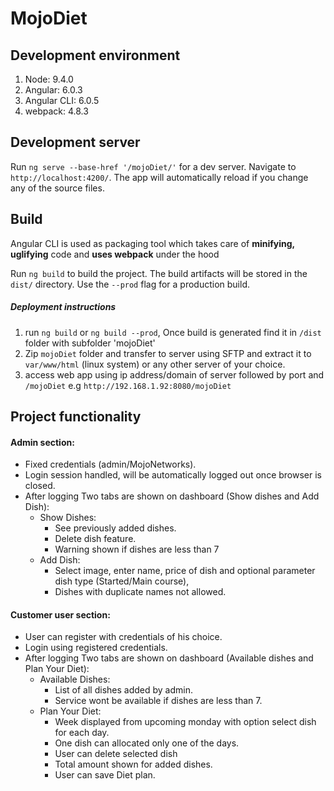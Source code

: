 # MojoDiet



## Development environment
1. Node: 9.4.0
2. Angular: 6.0.3
3. Angular CLI: 6.0.5
4. webpack: 4.8.3


## Development server

Run `ng serve --base-href '/mojoDiet/'` for a dev server. Navigate to `http://localhost:4200/`.
The app will automatically reload if you change any of the source files.

## Build

Angular CLI is used as packaging tool which takes care of **minifying, uglifying** code
and **uses webpack** under the hood 

Run `ng build` to build the project. The build artifacts will be stored in the `dist/` directory.
Use the `--prod` flag for a production build.
##### Deployment instructions
1. run `ng build` or `ng build --prod`, Once build is generated find it in `/dist` folder with subfolder 'mojoDiet'
2. Zip `mojoDiet` folder and transfer to server using SFTP and extract it to `var/www/html` (linux system)
or any other server of your choice.
3. access web app using ip address/domain of server followed by port and `/mojoDiet`
e.g `http://192.168.1.92:8080/mojoDiet`

## Project functionality
#### Admin section:
* Fixed credentials (admin/MojoNetworks).
* Login session handled, will be automatically logged out once browser is closed.
* After logging Two tabs are shown on dashboard (Show dishes and Add Dish):
    * Show Dishes: 
      * See previously added dishes.
      * Delete dish feature.
      * Warning shown if dishes are less than 7
    * Add Dish: 
      * Select image, enter name, price of dish and 
      optional parameter dish type (Started/Main course),
      * Dishes with duplicate names not allowed.
    
#### Customer user section:
* User can register with credentials of his choice.
* Login using registered credentials.
* After logging Two tabs are shown on dashboard 
(Available dishes and Plan Your Diet):
    * Available Dishes:
      * List of all dishes added by admin.
      * Service wont be available if dishes are less than 7.
    * Plan Your Diet:
      * Week displayed from upcoming monday with option select dish
    for each day.
      * One dish can allocated only one of the days.
      * User can delete selected dish
      * Total amount shown for added dishes.
      * User can save Diet plan.
